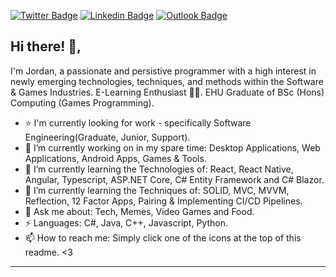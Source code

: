 [![Twitter Badge](https://img.shields.io/badge/Twitter-%40InfiniteShockz-informational)](https://twitter.com/InfiniteShockz) [![Linkedin Badge](https://img.shields.io/badge/LinkedIn-My%20LinkedIn-blue)](https://www.linkedin.com/in/jordan-mccann-b808b4156/)
[![Outlook Badge](https://img.shields.io/badge/Email-jordanmccann64%40outlook.com-blue)](mailto:jordanmccann64@outlook.com)

## Hi there! 👋, 
I'm Jordan, a passionate and persistive programmer with a high interest in newly emerging technologies, techniques, and methods within the Software & Games Industries. E-Learning Enthusiast 🏄‍♂️. EHU Graduate of BSc (Hons) Computing (Games Programming).

- ⭐️ I'm currently looking for work - specifically Software Engineering(Graduate, Junior, Support).
- 🔭 I’m currently working on in my spare time: Desktop Applications, Web Applications, Android Apps, Games & Tools.
- 🌱 I’m currently learning the Technologies of: React, React Native, Angular, Typescript, ASP.NET Core, C# Entity Framework and C# Blazor.
- 🌱 I’m currently learning the Techniques of: SOLID, MVC, MVVM, Reflection, 12 Factor Apps, Pairing & Implementing CI/CD Pipelines.       
- 💬 Ask me about: Tech, Memes, Video Games and Food.
- ⚡ Languages: C#, Java, C++, Javascript, Python.
- 📫 How to reach me: Simply click one of the icons at the top of this readme. <3

---
<!--
**youugotssponged/youugotssponged** is a ✨ _special_ ✨ repository because its `README.md` (this file) appears on your GitHub profile.

Here are some ideas to get you started:

- 🔭 I’m currently working on ...
- 🌱 I’m currently learning ...
- 👯 I’m looking to collaborate on ...
- 🤔 I’m looking for help with ...
- 💬 Ask me about ...
- 📫 How to reach me: ...
- 😄 Pronouns: ...
- ⚡ Fun fact: ...
-->
